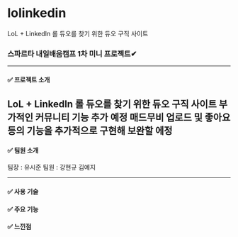 # lolinkedin
LoL + LinkedIn 롤 듀오를 찾기 위한 듀오 구직 사이트

### 스파르타 내일배움캠프 1차 미니 프로젝트✔
-------------------------------------------
#### ✅ 프로젝트 소개

LoL + LinkedIn 롤 듀오를 찾기 위한 듀오 구직 사이트
부가적인 커뮤니티 기능 추가 예정
매드무비 업로드 및 좋아요등의 기능을 추가적으로 구현해 보완할 에정
--------------------------
#### ✅ 팀원 소개
팀장 : 유시준
팀원 : 강현규
       김예지
       
-----------------------------
#### ✅ 사용 기술

#### ✅ 주요 기능

#### ✅ 느낀점
